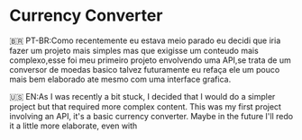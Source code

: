 # Currency Converter

🇧🇷 PT-BR:Como recentemente eu estava meio parado eu decidi que iria fazer um projeto mais simples mas que exigisse um conteudo mais complexo,esse foi meu primeiro projeto envolvendo uma API,se trata de um conversor de moedas basico talvez futuramente eu refaça ele um pouco mais bem elaborado ate mesmo com uma interface grafica.

🇺🇸 EN:As I was recently a bit stuck, I decided that I would do a simpler project but that required more complex content. This was my first project involving an API, it's a basic currency converter. Maybe in the future I'll redo it a little more elaborate, even with